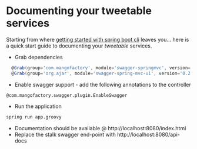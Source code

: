 Documenting your tweetable services
===================================

Starting from where [getting started with spring boot cli](http://docs.spring.io/spring-boot/docs/current-SNAPSHOT/reference/htmlsingle/#getting-started-cli-example) leaves you... here is a quick start guide to documenting your _tweetable_ services.

- Grab dependencies
```groovy
  @Grab(group='com.mangofactory', module='swagger-springmvc', version='0.8.8') 
  @Grab(group='org.ajar', module='swagger-spring-mvc-ui', version='0.2') //Webjar to support swagger UI
```
- Enable swagger support - add the following annotations to the controller
```
@com.mangofactory.swagger.plugin.EnableSwagger
```
- Run the application
```bash
spring run app.groovy
```
- Documentation should be available @ http://localhost:8080/index.html
- Replace the stalk swagger end-point with http://localhost:8080/api-docs

